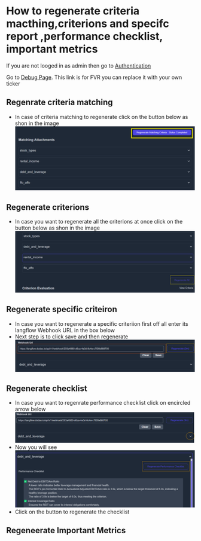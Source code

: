 # How to regenerate criteria macthing,criterions and specifc report ,performance checklist, important metrics

If you are not looged in as admin then go to [Authentication](./authentication.md)

Go to [Debug Page](https://koalagains.com/public-equities/debug/ticker-reports/FVR). This link is for FVR you can replace it with your own ticker

## Regenrate criteria matching

- In case of criteria matching to regenerate click on the button below as shon in the image
  ![Regenerate Criteria](./images/criteira_and_report/regenerate-matching-criteria.png)

## Regenerate criterions

- In case you want to regenerate all the criterions at once click on the button below as shon in the image
  ![Regenearte All criterions](./images/criteira_and_report/regenerate-all-criterions.png)

## Regenerate specific criteiron

- In case you want to regenerate a specific criteriion first off all enter its langflow Webhook URL in the box below
- Next step is to click save and then regenerate
  ![Regenerate Specific Criterion](./images/criteira_and_report/regenerate-specific-criterion.png)

## Regenerate checklist

- In case you want to regenrate performance checklist click on encircled arrow below
  ![Specific Criterion](./images/criteira_and_report/specific_criterion.png)
- Now you will see
  ![Regenerate Specific Criterion](./images/criteira_and_report/regenerate-checklist.png)
- Click on the button to regenerate the checklist

## Regeneerate Important Metrics
